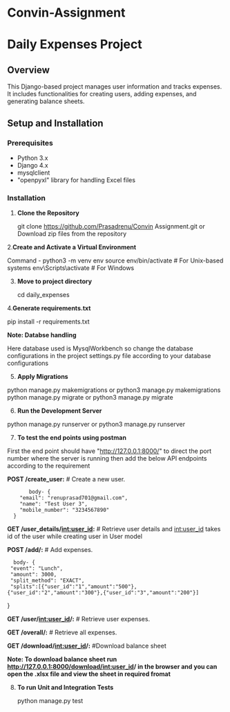 # Convin-Assignment

# Daily Expenses Project

## Overview

This Django-based project manages user information and tracks expenses. It includes functionalities for creating users, adding expenses, and generating balance sheets.

## Setup and Installation

### Prerequisites

- Python 3.x
- Django 4.x
- mysqlclient
- "openpyxl" library for handling Excel files

### Installation

1. **Clone the Repository**

   
   git clone https://github.com/Prasadrenu/Convin Assignment.git
   or  Download zip files from the repository

2.**Create and Activate a Virtual Environment**

  Command - python3 -m venv env
  source env/bin/activate  # For Unix-based systems
  env\Scripts\activate     # For Windows

3. **Move to project directory**

    cd daily_expenses

4.**Generate requirements.txt**

  pip install -r requirements.txt

**Note: Databse handling**

   Here database used is MysqlWorkbench so change the database configurations in the project settings.py file according to your database configurations

5. **Apply Migrations**

  python manage.py makemigrations or python3 manage.py makemigrations 
  python manage.py migrate or python3 manage.py migrate

6. **Run the Development Server**

  python manage.py runserver or python3 manage.py runserver

7. **To test the end points using postman**

  First the end point should have "http://127.0.0.1:8000/" to direct  the port number where the server is running
  then add the below API endpoints according to the requirement

  **POST /create_user:**   # Create a new user.
           
           body- {
        "email": "renuprasad701@gmail.com",
        "name": "Test User 3",
        "mobile_number": "3234567890"
      }

  **GET /user_details/<int:user_id>:**   # Retrieve user details and <int:user_id> takes id of the user while creating user in User model
  
  **POST /add/:**     # Add expenses.
      
      body- {
     "event": "Lunch",
     "amount": 3000,
     "split_method": "EXACT",
     "splits":[{"user_id":"1","amount":"500"},{"user_id":"2","amount":"300"},{"user_id":"3","amount":"200"}]
   }

  **GET /user/<int:user_id>/:**   # Retrieve user expenses.
  
  **GET /overall/:**       # Retrieve all expenses.
  
  **GET /download/<int:user_id>/:**     #Download balance sheet

  **Note: To download balance sheet run http://127.0.0.1:8000/download/<int:user_id>/ in the browser and you can open the .xlsx file and view the sheet in required fromat**

8. **To run Unit and Integration Tests**

     python manage.py test



  




